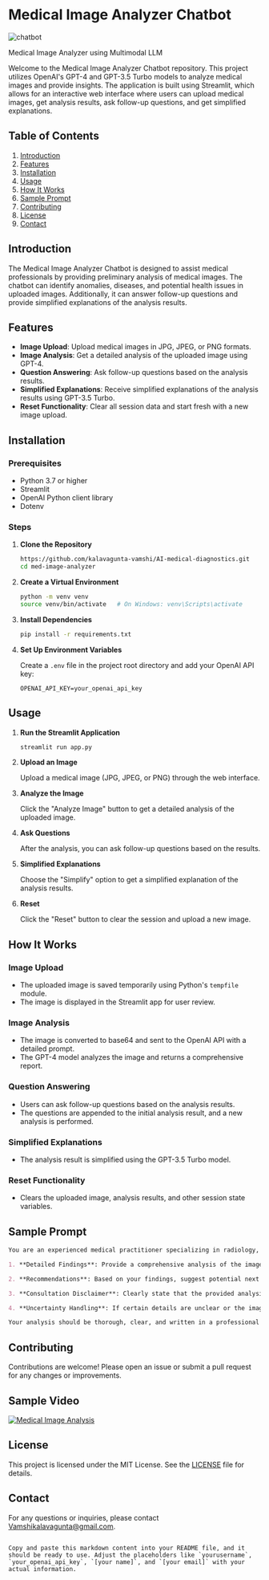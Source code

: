 # Medical Image Analyzer Chatbot


![chatbot](https://github.com/kalavagunta-vamshi/AI-medical-diagnostics/assets/85879989/a4abafed-2af8-4a28-b865-f3bf46c2fb3b)

Medical Image Analyzer using Multimodal LLM



Welcome to the Medical Image Analyzer Chatbot repository. This project utilizes OpenAI's GPT-4 and GPT-3.5 Turbo models to analyze medical images and provide insights. The application is built using Streamlit, which allows for an interactive web interface where users can upload medical images, get analysis results, ask follow-up questions, and get simplified explanations.

## Table of Contents

1. [Introduction](#introduction)
2. [Features](#features)
3. [Installation](#installation)
4. [Usage](#usage)
5. [How It Works](#how-it-works)
6. [Sample Prompt](#sample-prompt)
7. [Contributing](#contributing)
8. [License](#license)
9. [Contact](#contact)

## Introduction

The Medical Image Analyzer Chatbot is designed to assist medical professionals by providing preliminary analysis of medical images. The chatbot can identify anomalies, diseases, and potential health issues in uploaded images. Additionally, it can answer follow-up questions and provide simplified explanations of the analysis results.

## Features

- **Image Upload**: Upload medical images in JPG, JPEG, or PNG formats.
- **Image Analysis**: Get a detailed analysis of the uploaded image using GPT-4.
- **Question Answering**: Ask follow-up questions based on the analysis results.
- **Simplified Explanations**: Receive simplified explanations of the analysis results using GPT-3.5 Turbo.
- **Reset Functionality**: Clear all session data and start fresh with a new image upload.

## Installation

### Prerequisites

- Python 3.7 or higher
- Streamlit
- OpenAI Python client library
- Dotenv

### Steps

1. **Clone the Repository**

   ```bash
   https://github.com/kalavagunta-vamshi/AI-medical-diagnostics.git
   cd med-image-analyzer
   ```

2. **Create a Virtual Environment**

   ```bash
   python -m venv venv
   source venv/bin/activate   # On Windows: venv\Scripts\activate
   ```

3. **Install Dependencies**

   ```bash
   pip install -r requirements.txt
   ```

4. **Set Up Environment Variables**

   Create a `.env` file in the project root directory and add your OpenAI API key:

   ```env
   OPENAI_API_KEY=your_openai_api_key
   ```

## Usage

1. **Run the Streamlit Application**

   ```bash
   streamlit run app.py
   ```

2. **Upload an Image**

   Upload a medical image (JPG, JPEG, or PNG) through the web interface.

3. **Analyze the Image**

   Click the "Analyze Image" button to get a detailed analysis of the uploaded image.

4. **Ask Questions**

   After the analysis, you can ask follow-up questions based on the results.

5. **Simplified Explanations**

   Choose the "Simplify" option to get a simplified explanation of the analysis results.

6. **Reset**

   Click the "Reset" button to clear the session and upload a new image.

## How It Works

### Image Upload

- The uploaded image is saved temporarily using Python's `tempfile` module.
- The image is displayed in the Streamlit app for user review.

### Image Analysis

- The image is converted to base64 and sent to the OpenAI API with a detailed prompt.
- The GPT-4 model analyzes the image and returns a comprehensive report.

### Question Answering

- Users can ask follow-up questions based on the analysis results.
- The questions are appended to the initial analysis result, and a new analysis is performed.

### Simplified Explanations

- The analysis result is simplified using the GPT-3.5 Turbo model.

### Reset Functionality

- Clears the uploaded image, analysis results, and other session state variables.

## Sample Prompt

```markdown
You are an experienced medical practitioner specializing in radiology, tasked with analyzing medical images for a prestigious hospital. Your goal is to meticulously identify any anomalies, diseases, and potential health issues visible in the images. Please follow these guidelines:

1. **Detailed Findings**: Provide a comprehensive analysis of the image, identifying any visible anomalies, diseases, or unusual patterns. Describe the characteristics of any abnormalities in detail.

2. **Recommendations**: Based on your findings, suggest potential next steps, treatments, or further diagnostic tests. Include a brief explanation for each recommendation.

3. **Consultation Disclaimer**: Clearly state that the provided analysis is preliminary and should not replace a professional medical consultation. Encourage the patient to consult with a licensed healthcare provider before making any medical decisions.

4. **Uncertainty Handling**: If certain details are unclear or the image quality is insufficient for a definitive analysis, clearly state 'Unable to determine based on the provided image.' Explain why a conclusive analysis could not be made and suggest possible reasons or improvements for future imaging.

Your analysis should be thorough, clear, and written in a professional tone suitable for medical documentation.
```

## Contributing

Contributions are welcome! Please open an issue or submit a pull request for any changes or improvements.


## Sample Video

[![Medical Image Analysis](https://example.com/video_thumbnail.jpg)](https://drive.google.com/file/d/FILE_ID/view?usp=sharing)



## License

This project is licensed under the MIT License. See the [LICENSE](LICENSE) file for details.

## Contact

For any questions or inquiries, please contact Vamshikalavagunta@gmail.com.
```

Copy and paste this markdown content into your README file, and it should be ready to use. Adjust the placeholders like `yourusername`, `your_openai_api_key`, `[your name]`, and `[your email]` with your actual information.
